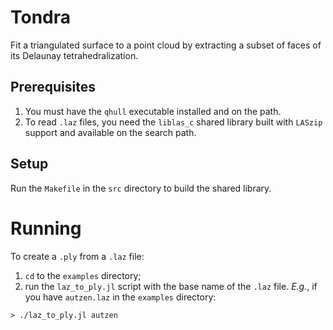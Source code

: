 # Tondra

Fit a triangulated surface to a point cloud by extracting a subset of faces of its Delaunay tetrahedralization.

## Prerequisites

1. You must have the `qhull` executable installed and on the path.
2. To read `.laz` files, you need the `liblas_c` shared library built with `LASzip` support and available on the search path.

## Setup

Run the `Makefile` in the `src` directory to build the shared library.

# Running

To create a `.ply` from a `.laz` file:

1. `cd` to the `examples` directory;
2. run the `laz_to_ply.jl` script with the base name of the `.laz` file. _E.g._, if you have `autzen.laz` in the `examples` directory:
```
> ./laz_to_ply.jl autzen
```
